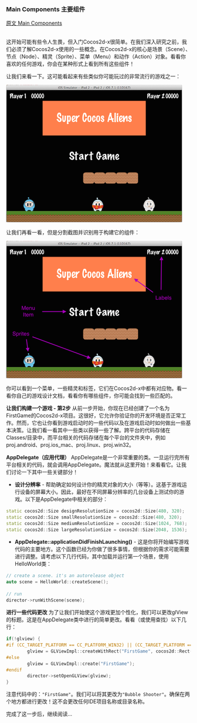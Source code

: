 ### Main Components  主要组件
[原文 Main Components](https://docs.cocos2d-x.org/cocos2d-x/v4/en/basic_concepts/getting_started.html) 
<br>
<br>

这开始可能有些令人生畏，但入门Cocos2d-x很简单。在我们深入研究之前，我们必须了解Cocos2d-x使用的一些概念。在Cocos2d-x的核心是场景（Scene）、节点（Node）、精灵（Sprite）、菜单（Menu）和动作（Action）对象。看看你喜欢的任何游戏，你会在某种形式上看到所有这些组件！<br>

让我们来看一下。这可能看起来有些类似你可能玩过的非常流行的游戏之一：<br>

![游戏截图](./2n_main.png) <br>

让我们再看一看，但是分割截图并识别用于构建它的组件：<br>

![分割截图，显示组件](./2n_annotated_scaled.png) <br>

你可以看到一个菜单，一些精灵和标签，它们在Cocos2d-x中都有对应物。看一看你自己的游戏设计文档，看看你有哪些组件，你可能会找到一些匹配的。<br>

**让我们构建一个游戏 - 第2步**
从前一步开始，你现在已经创建了一个名为FirstGame的Cocos2d-x项目。这很好，它允许你验证你的开发环境是否正常工作。然而，它也让你看到游戏启动时的一些代码以及在游戏启动时如何做出一些基本决策。让我们看一看其中一些类以获得一些了解。跨平台的代码存储在Classes/目录中，而平台相关的代码存储在每个平台的文件夹中，例如proj.android、proj.ios_mac、proj.linux、proj.win32。

**AppDelegate（应用代理）**
AppDelegate是一个非常重要的类。一旦运行完所有平台相关的代码，就会调用AppDelegate。魔法就从这里开始！来看看它。让我们讨论一下其中一些关键部分！

- **设计分辨率** - 帮助确定如何设计你的精灵对象的大小（等等）。这基于游戏运行设备的屏幕大小。因此，最好在不同屏幕分辨率的几台设备上测试你的游戏。以下是AppDelegate中相关的部分：

```cpp
static cocos2d::Size designResolutionSize = cocos2d::Size(480, 320);
static cocos2d::Size smallResolutionSize = cocos2d::Size(480, 320);
static cocos2d::Size mediumResolutionSize = cocos2d::Size(1024, 768);
static cocos2d::Size largeResolutionSize = cocos2d::Size(2048, 1536);
```

- **AppDelegate::applicationDidFinishLaunching()** - 这是你将开始编写游戏代码的主要地方。这个函数已经为你做了很多事情，但根据你的需求可能需要进行调整。请考虑以下几行代码，其中加载并运行第一个场景，使用HelloWorld类：

```cpp
// create a scene. it's an autorelease object
auto scene = HelloWorld::createScene();

// run
director->runWithScene(scene);
```

**进行一些代码更改**
为了让我们开始使这个游戏更加个性化，我们可以更改glView的标题。这是在AppDelegate类中进行的简单更改。看看（或使用查找）以下几行：

```cpp
if(!glview) {
#if (CC_TARGET_PLATFORM == CC_PLATFORM_WIN32) || (CC_TARGET_PLATFORM == CC_PLATFORM_MAC) || (CC_TARGET_PLATFORM == CC_PLATFORM_LINUX)
        glview = GLViewImpl::createWithRect("FirstGame", cocos2d::Rect(0, 0, designResolutionSize.width, designResolutionSize.height));
#else
        glview = GLViewImpl::create("FirstGame");
#endif
        director->setOpenGLView(glview);
}
```

注意代码中的：`"FirstGame"`。我们可以将其更改为`"Bubble Shooter"`。确保在两个地方都进行更改！这不会更改任何IDE项目名称或目录名称。<br>

完成了这一步后，继续阅读... <br>